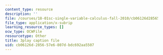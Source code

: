 ```yaml
---
content_type: resource
description: ''
file: /courses/18-01sc-single-variable-calculus-fall-2010/cb06126d285657e6807dbdc692aa5507_HgEqXhsIq_g.vtt
file_type: application/x-subrip
learning_resource_types: []
ocw_type: OCWFile
resourcetype: Other
title: 3play caption file
uid: cb06126d-2856-57e6-807d-bdc692aa5507
---
```


